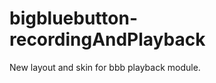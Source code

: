 bigbluebutton-recordingAndPlayback
==================================

New layout and skin for bbb playback module.